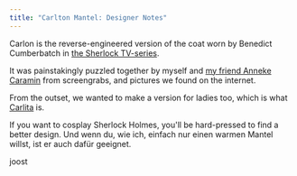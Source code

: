 ```yaml
---
title: "Carlton Mantel: Designer Notes"
---
```


Carlon is the reverse-engineered version of the coat worn by Benedict Cumberbatch in [the Sherlock TV-series](https://en.wikipedia.org/wiki/Sherlock_(TV_series)).

It was painstakingly puzzled together by myself and [my friend Anneke Caramin](https://www.instagram.com/annekecaramin/) from screengrabs, and pictures we found on the internet.

From the outset, we wanted to make a version for ladies too, which is what [Carlita](/designs/carlita) is.

If you want to cosplay Sherlock Holmes, you'll be hard-pressed to find a better design. Und wenn du, wie ich, einfach nur einen warmen Mantel willst, ist er auch dafür geeignet.

joost
